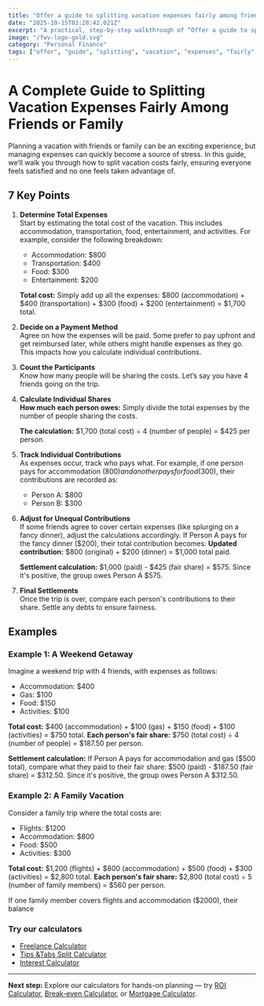 ```yaml
---
title: "Offer a guide to splitting vacation expenses fairly among friends or family — Complete Guide"
date: "2025-10-15T03:28:42.021Z"
excerpt: "A practical, step-by-step walkthrough of “Offer a guide to splitting vacation expenses fairly among friends or family”."
image: "/fwv-logo-gold.svg"
category: "Personal Finance"
tags: ["offer", "guide", "splitting", "vacation", "expenses", "fairly", "among", "friends"]
---
```


# A Complete Guide to Splitting Vacation Expenses Fairly Among Friends or Family

Planning a vacation with friends or family can be an exciting experience, but managing expenses can quickly become a source of stress. In this guide, we’ll walk you through how to split vacation costs fairly, ensuring everyone feels satisfied and no one feels taken advantage of. 

## 7 Key Points

1. **Determine Total Expenses**  
   Start by estimating the total cost of the vacation. This includes accommodation, transportation, food, entertainment, and activities. For example, consider the following breakdown:
   - Accommodation: $800
   - Transportation: $400
   - Food: $300
   - Entertainment: $200  
   
   **Total cost:** Simply add up all the expenses: $800 (accommodation) + $400 (transportation) + $300 (food) + $200 (entertainment) = $1,700 total.

2. **Decide on a Payment Method**  
   Agree on how the expenses will be paid. Some prefer to pay upfront and get reimbursed later, while others might handle expenses as they go. This impacts how you calculate individual contributions.

3. **Count the Participants**  
   Know how many people will be sharing the costs. Let’s say you have 4 friends going on the trip. 

4. **Calculate Individual Shares**  
   **How much each person owes:** Simply divide the total expenses by the number of people sharing the costs.

   **The calculation:** $1,700 (total cost) ÷ 4 (number of people) = $425 per person.

5. **Track Individual Contributions**  
   As expenses occur, track who pays what. For example, if one person pays for accommodation ($800) and another pays for food ($300), their contributions are recorded as:
   - Person A: $800
   - Person B: $300

6. **Adjust for Unequal Contributions**  
   If some friends agree to cover certain expenses (like splurging on a fancy dinner), adjust the calculations accordingly. If Person A pays for the fancy dinner ($200), their total contribution becomes:
   **Updated contribution:** $800 (original) + $200 (dinner) = $1,000 total paid.

   **Settlement calculation:** $1,000 (paid) - $425 (fair share) = $575. Since it's positive, the group owes Person A $575.

7. **Final Settlements**  
   Once the trip is over, compare each person's contributions to their share. Settle any debts to ensure fairness. 

## Examples

### Example 1: A Weekend Getaway
Imagine a weekend trip with 4 friends, with expenses as follows:
- Accommodation: $400
- Gas: $100
- Food: $150
- Activities: $100

**Total cost:** $400 (accommodation) + $100 (gas) + $150 (food) + $100 (activities) = $750 total.
**Each person's fair share:** $750 (total cost) ÷ 4 (number of people) = $187.50 per person.

**Settlement calculation:** If Person A pays for accommodation and gas ($500 total), compare what they paid to their fair share: $500 (paid) - $187.50 (fair share) = $312.50. Since it's positive, the group owes Person A $312.50.

### Example 2: A Family Vacation
Consider a family trip where the total costs are:
- Flights: $1200
- Accommodation: $800
- Food: $500
- Activities: $300

**Total cost:** $1,200 (flights) + $800 (accommodation) + $500 (food) + $300 (activities) = $2,800 total.
**Each person's fair share:** $2,800 (total cost) ÷ 5 (number of family members) = $560 per person.

If one family member covers flights and accommodation ($2000), their balance



### Try our calculators
- [Freelance Calculator](/calculators)
- [Tips &Tabs Split Calculator](/calculators)
- [Interest Calculator](/calculators)


---
**Next step:** Explore our calculators for hands-on planning — try [ROI Calculator](/calculators), [Break-even Calculator](/calculators), or [Mortgage Calculator](/calculators).


<script type="application/ld+json">
{
  "@context": "https://schema.org",
  "@type": "Article",
  "headline": "Offer a guide to splitting vacation expenses fairly among friends or family — Complete Guide",
  "description": "A practical, step-by-step walkthrough of “Offer a guide to splitting vacation expenses fairly among friends or family”.",
  "author": {
    "@type": "Organization",
    "name": "Foster Wealth Ventures"
  },
  "datePublished": "2025-10-15T03:28:28.374Z",
  "image": "/fwv-logo-gold.svg"
}
</script>


<script type="application/ld+json">
{ "@context":"https://schema.org", "@type":"FAQPage", "mainEntity": [] }
</script>
